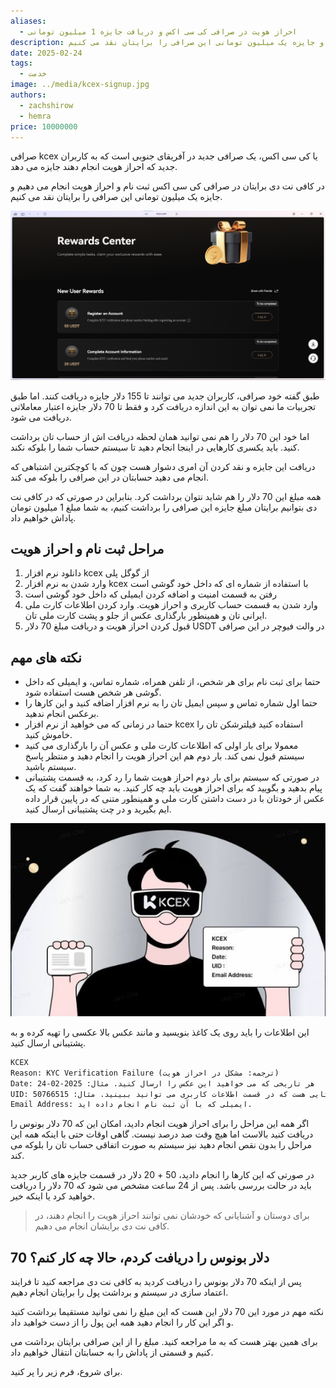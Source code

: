 ```yaml
---
aliases:
  - احراز هویت در صرافی کی سی اکس و دریافت جایزه 1 میلیون تومانی
description: در کافی نت دی برایتان در صرافی کی سی اکس ثبت نام و احراز هویت انجام می دهیم و جایزه یک میلیون تومانی این صرافی را برایتان نقد می کنیم.
date: 2025-02-24
tags:
  - خدمت
image: ../media/kcex-signup.jpg
authors:
  - zachshirow
  - hemra
price: 10000000
---
```


صرافی kcex یا کی سی اکس، یک صرافی جدید در آفریقای جنوبی است که به کاربران جدید که احراز هویت انجام دهند جایزه می دهد. 

در کافی نت دی برایتان در صرافی کی سی اکس ثبت نام و احراز هویت انجام می دهیم و جایزه یک میلیون تومانی این صرافی را برایتان نقد می کنیم.

![](../media/Pasted%20image%2020250224104830.png)

طبق گفته خود صرافی، کاربران جدید می توانند تا 155 دلار جایزه دریافت کنند. اما طبق تجربیات ما نمی توان به این اندازه دریافت کرد و فقط تا 70 دلار جایزه اعتبار معاملاتی دریافت می شود. 

اما خود این 70 دلار را هم نمی توانید همان لحظه دریافت اش از حساب تان برداشت کنید. باید یکسری کارهایی در اینجا انجام دهید تا سیستم حساب شما را بلوکه نکند.

دریافت این جایزه و نقد کردن آن امری دشوار هست چون که با کوچکترین اشتباهی که انجام می دهید حسابتان در این صرافی را بلوکه می کند. 

همه مبلغ این 70 دلار را هم شاید نتوان برداشت کرد. بنابراین در صورتی که در کافی نت دی بتوانیم برایتان مبلغ جایزه این صرافی را برداشت کنیم، به شما مبلغ 1 میلیون تومان پاداش خواهیم داد. 

## مراحل ثبت نام و احراز هویت

1. دانلود نرم افزار kcex از گوگل پلی
2. وارد شدن به نرم افزار kcex با استفاده از شماره ای که داخل خود گوشی است
3. رفتن به قسمت امنیت و اضافه کردن ایمیلی که داخل خود گوشی است
4. وارد شدن به قسمت حساب کاربری و احراز هویت. وارد کردن اطلاعات کارت ملی ایرانی تان و همینطور بارگذاری عکس از جلو و پشت کارت ملی تان. 
5. قبول کردن احراز هویت و دریافت مبلغ 70 دلار USDT در والت فیوچر در این صرافی

## نکته های مهم

- حتما برای ثبت نام برای هر شخص، از تلفن همراه، شماره تماس، و ایمیلی که داخل گوشی هر شخص هست استفاده شود. 
- حتما اول شماره تماس و سپس ایمیل تان را به نرم افزار اضافه کنید و این کارها را برعکس انجام ندهید. 
- حتما در زمانی که می خواهید از نرم افزار kcex استفاده کنید فیلترشکن تان را خاموش کنید. 
- معمولا برای بار اولی که اطلاعات کارت ملی و عکس آن را بارگذاری می کنید سیستم قبول نمی کند. بار دوم هم این احراز هویت را انجام دهید و منتظر پاسخ سیستم باشید. 
- در صورتی که سیستم برای بار دوم احراز هویت شما را رد کرد، به قسمت پشتیبانی پیام بدهید و بگویید که برای احراز هویت باید چه کار کنید. به شما خواهند گفت که یک عکس از خودتان با در دست داشتن کارت ملی و همینطور متنی که در پایین قرار داده ایم بگیرید و در چت پشتیبانی ارسال کنید. 

![](../media/kcex-verification.jpg)

این اطلاعات را باید روی یک کاغذ بنویسید و مانند عکس بالا عکسی را تهیه کرده و به پشتیبانی ارسال کنید. 

```markdown
KCEX
Reason: KYC Verification Failure (ترجمه: مشکل در احراز هویت)
Date: هر تاریخی که می خواهید این عکس را ارسال کنید. مثال: 2025-02-24
UID: کد یکتایی هست که در قسمت اطلاعات کاربری می توانید ببینید. مثال: 50766515
Email Address: ایمیلی که با آن ثبت نام انجام داده اید.
```

اگر همه این مراحل را برای احراز هویت انجام دادید، امکان این که 70 دلار بونوس را دریافت کنید بالاست اما هیچ وقت صد درصد نیست. گاهی اوقات حتی با اینکه همه این مراحل را بدون نقص انجام دهید نیز سیستم به صورت اتفاقی حساب تان را بلوکه می کند.

در صورتی که این کارها را انجام دادید، 50 + 20 دلار در قسمت جایزه های کاربر جدید باید در حالت بررسی باشد. پس از 24 ساعت مشخص می شود که 70 دلار را دریافت خواهید کرد یا اینکه خیر. 

> برای دوستان و آشنایانی که خودشان نمی توانند احراز هویت را انجام دهند، در کافی نت دی برایشان انجام می دهیم. 
## 70 دلار بونوس را دریافت کردم، حالا چه کار کنم؟

پس از اینکه 70 دلار بونوس را دریافت کردید به کافی نت دی مراجعه کنید تا فرایند اعتماد سازی در سیستم و برداشت پول را برایتان انجام دهیم. 

نکته مهم در مورد این 70 دلار این هست که این مبلغ را نمی توانید مستقیما برداشت کنید و اگر این کار را انجام دهید همه این پول را از دست خواهید داد. 

برای همین بهتر هست که به ما مراجعه کنید. مبلغ را از این صرافی برایتان برداشت می کنیم و قسمتی از پاداش را به حسابتان انتقال خواهیم داد. 

برای شروع، فرم زیر را پر کنید. 